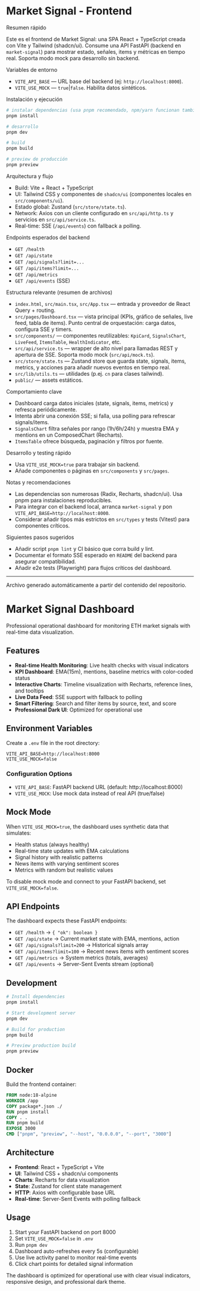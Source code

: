# Market Signal - Frontend

Resumen rápido

Este es el frontend de Market Signal: una SPA React + TypeScript creada con Vite y Tailwind (shadcn/ui). Consume una API FastAPI (backend en `market-signal`) para mostrar estado, señales, items y métricas en tiempo real. Soporta modo mock para desarrollo sin backend.

Variables de entorno

- `VITE_API_BASE` — URL base del backend (ej: `http://localhost:8000`).
- `VITE_USE_MOCK` — `true`|`false`. Habilita datos sintéticos.

Instalación y ejecución

```bash
# instalar dependencias (usa pnpm recomendado, npm/yarn funcionan también)
pnpm install

# desarrollo
pnpm dev

# build
pnpm build

# preview de producción
pnpm preview
```

Arquitectura y flujo

- Build: Vite + React + TypeScript
- UI: Tailwind CSS y componentes de `shadcn/ui` (componentes locales en `src/components/ui`).
- Estado global: Zustand (`src/store/state.ts`).
- Network: Axios con un cliente configurado en `src/api/http.ts` y servicios en `src/api/service.ts`.
- Real-time: SSE (`/api/events`) con fallback a polling.

Endpoints esperados del backend

- `GET /health`
- `GET /api/state`
- `GET /api/signals?limit=...`
- `GET /api/items?limit=...`
- `GET /api/metrics`
- `GET /api/events` (SSE)

Estructura relevante (resumen de archivos)

- `index.html`, `src/main.tsx`, `src/App.tsx` — entrada y proveedor de React Query + routing.
- `src/pages/Dashboard.tsx` — vista principal (KPIs, gráfico de señales, live feed, tabla de items). Punto central de orquestación: carga datos, configura SSE y timers.
- `src/components/` — componentes reutilizables: `KpiCard`, `SignalsChart`, `LiveFeed`, `ItemsTable`, `HealthIndicator`, etc.
- `src/api/service.ts` — wrapper de alto nivel para llamadas REST y apertura de SSE. Soporta modo mock (`src/api/mock.ts`).
- `src/store/state.ts` — Zustand store que guarda state, signals, items, metrics, y acciones para añadir nuevos eventos en tiempo real.
- `src/lib/utils.ts` — utilidades (p.ej. `cn` para clases tailwind).
- `public/` — assets estáticos.

Comportamiento clave

- Dashboard carga datos iniciales (state, signals, items, metrics) y refresca periódicamente.
- Intenta abrir una conexión SSE; si falla, usa polling para refrescar signals/items.
- `SignalsChart` filtra señales por rango (1h/6h/24h) y muestra EMA y mentions en un ComposedChart (Recharts).
- `ItemsTable` ofrece búsqueda, paginación y filtros por fuente.

Desarrollo y testing rápido

- Usa `VITE_USE_MOCK=true` para trabajar sin backend.
- Añade componentes o páginas en `src/components` y `src/pages`.

Notas y recomendaciones

- Las dependencias son numerosas (Radix, Recharts, shadcn/ui). Usa pnpm para instalaciones reproducibles.
- Para integrar con el backend local, arranca `market-signal` y pon `VITE_API_BASE=http://localhost:8000`.
- Considerar añadir tipos más estrictos en `src/types` y tests (Vitest) para componentes críticos.

Siguientes pasos sugeridos

- Añadir script `pnpm lint` y CI básico que corra build y lint.
- Documentar el formato SSE esperado en `README` del backend para asegurar compatibilidad.
- Añadir e2e tests (Playwright) para flujos críticos del dashboard.

---
Archivo generado automáticamente a partir del contenido del repositorio.
# Market Signal Dashboard

Professional operational dashboard for monitoring ETH market signals with real-time data visualization.

## Features

- **Real-time Health Monitoring**: Live health checks with visual indicators
- **KPI Dashboard**: EMA(15m), mentions, baseline metrics with color-coded status
- **Interactive Charts**: Timeline visualization with Recharts, reference lines, and tooltips
- **Live Data Feed**: SSE support with fallback to polling
- **Smart Filtering**: Search and filter items by source, text, and score
- **Professional Dark UI**: Optimized for operational use

## Environment Variables

Create a `.env` file in the root directory:

```env
VITE_API_BASE=http://localhost:8000
VITE_USE_MOCK=false
```

### Configuration Options

- `VITE_API_BASE`: FastAPI backend URL (default: http://localhost:8000)
- `VITE_USE_MOCK`: Use mock data instead of real API (true/false)

## Mock Mode

When `VITE_USE_MOCK=true`, the dashboard uses synthetic data that simulates:
- Health status (always healthy)
- Real-time state updates with EMA calculations
- Signal history with realistic patterns
- News items with varying sentiment scores
- Metrics with random but realistic values

To disable mock mode and connect to your FastAPI backend, set `VITE_USE_MOCK=false`.

## API Endpoints

The dashboard expects these FastAPI endpoints:

- `GET /health` → `{ "ok": boolean }`
- `GET /api/state` → Current market state with EMA, mentions, action
- `GET /api/signals?limit=200` → Historical signals array
- `GET /api/items?limit=100` → Recent news items with sentiment scores
- `GET /api/metrics` → System metrics (totals, averages)
- `GET /api/events` → Server-Sent Events stream (optional)

## Development

```bash
# Install dependencies
pnpm install

# Start development server
pnpm dev

# Build for production
pnpm build

# Preview production build
pnpm preview
```

## Docker

Build the frontend container:

```dockerfile
FROM node:18-alpine
WORKDIR /app
COPY package*.json ./
RUN pnpm install
COPY . .
RUN pnpm build
EXPOSE 3000
CMD ["pnpm", "preview", "--host", "0.0.0.0", "--port", "3000"]
```

## Architecture

- **Frontend**: React + TypeScript + Vite
- **UI**: Tailwind CSS + shadcn/ui components
- **Charts**: Recharts for data visualization
- **State**: Zustand for client state management
- **HTTP**: Axios with configurable base URL
- **Real-time**: Server-Sent Events with polling fallback

## Usage

1. Start your FastAPI backend on port 8000
2. Set `VITE_USE_MOCK=false` in `.env`
3. Run `pnpm dev`
4. Dashboard auto-refreshes every 5s (configurable)
5. Use live activity panel to monitor real-time events
6. Click chart points for detailed signal information

The dashboard is optimized for operational use with clear visual indicators, responsive design, and professional dark theme.